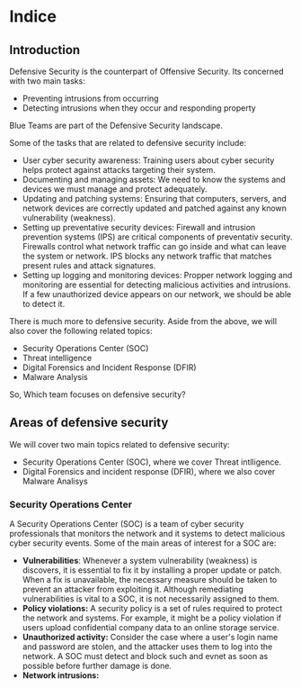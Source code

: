 
# Indice



## Introduction

Defensive Security is the counterpart of Offensive Security. Its concerned with two main tasks:

- Preventing intrusions from occurring
- Detecting intrusions when they occur and responding property

Blue Teams are part of the Defensive Security landscape.

Some of the tasks that are related to defensive security include:

- User cyber security awareness: Training users about cyber security helps protect against attacks targeting their system.
- Documenting and managing assets: We need to know the systems and devices we must manage and protect adequately.
- Updating and patching systems: Ensuring that computers, servers, and network devices are correctly updated and patched against any known vulnerability (weakness).
- Setting up preventative security devices: Firewall and intrusion prevention systems (IPS) are critical components of preventativ security. Firewalls control what network traffic can go inside and what can leave the system or network. IPS blocks any network traffic that matches present rules and attack signatures.
- Setting up logging and monitoring devices: Propper network logging and monitoring are essential for detecting malicious activities and intrusions. If a few unauthorized device appears on our network, we should be able to detect it.

There is much more to defensive security. Aside from the above, we will also cover the following related topics:

- Security Operations Center (SOC)
- Threat intelligence 
- Digital Forensics and Incident Response (DFIR)
- Malware Analysis

So, Which team focuses on defensive security?


## Areas of defensive security

We will cover two main topics related to defensive security:

- Security Operations Center (SOC), where we cover Threat intlligence.
- Digital Forensics and incident response (DFIR), where we also cover Malware Analisys

### Security Operations Center

A Security Operations Center (SOC) is a team of cyber security professionals that monitors the network and it systems to detect malicious cyber security events. Some of the main areas of interest for a SOC are:

- **Vulnerabilities**: Whenever a system vulnerability (weakness) is discovers, it is essential to fix it by installing a proper update or patch. When a fix is unavailable, the necessary measure should be taken to prevent an attacker from exploiting it. Although remediating vulnerabilities is vital to a SOC, it is not necessarily assigned to them.
- **Policy violations:** A security policy is a set of rules required to protect the network and systems. For example, it might be a policy violation if users upload confidential company data to an online storage service.
- **Unauthorized activity:** Consider the case where a user's login name and password are stolen, and the attacker uses them to log into the network. A SOC must detect and block such and evnet as soon as possible before further damage is done.
- **Network intrusions:** 
